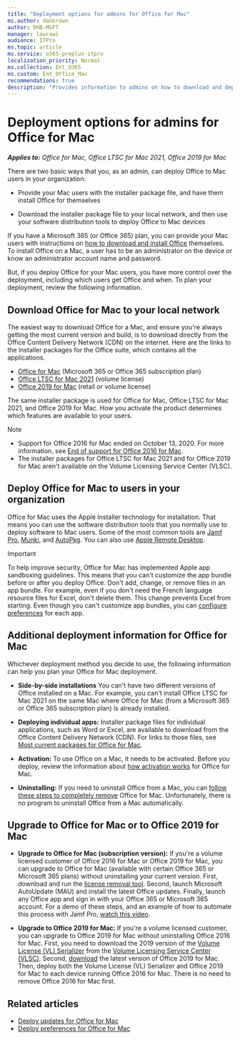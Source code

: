 ```yaml
---
title: "Deployment options for admins for Office for Mac"
ms.author: danbrown
author: DHB-MSFT
manager: laurawi
audience: ITPro
ms.topic: article
ms.service: o365-proplus-itpro
localization_priority: Normal
ms.collection: Ent_O365
ms.custom: Ent_Office_Mac
recommendations: true
description: "Provides information to admins on how to download and deploy Office for Mac to users in their organization"
---
```


# Deployment options for admins for Office for Mac

***Applies to:*** *Office for Mac, Office LTSC for Mac 2021, Office 2019 for Mac*

There are two basic ways that you, as an admin, can deploy Office to Mac users in your organization:
  
- Provide your Mac users with the installer package file, and have them install Office for themselves

- Download the installer package file to your local network, and then use your software distribution tools to deploy Office to Mac devices

If you have a Microsoft 365 (or Office 365) plan, you can provide your Mac users with instructions on [how to download and install Office](https://support.microsoft.com/office/4414eaaf-0478-48be-9c42-23adc4716658?#InstallSteps=Install_on_a_Mac) themselves. To install Office on a Mac, a user has to be an administrator on the device or know an administrator account name and password.
  
But, if you deploy Office for your Mac users, you have more control over the deployment, including which users get Office and when. To plan your deployment, review the following information.
  
## Download Office for Mac to your local network

The easiest way to download Office for a Mac, and ensure you're always getting the most current version and build, is to download directly from the Office Content Delivery Network (CDN) on the internet.  Here are the links to the installer packages for the Office suite, which contains all the applications.

- [Office for Mac](https://go.microsoft.com/fwlink/p/?linkid=2009112) (Microsoft 365 or Office 365 subscription plan)
- [Office LTSC for Mac 2021](https://go.microsoft.com/fwlink/p/?linkid=2009112) (volume license)
- [Office 2019 for Mac](https://go.microsoft.com/fwlink/p/?linkid=525133) (retail or volume license)

The same installer package is used for Office for Mac, Office LTSC for Mac 2021, and Office 2019 for Mac. How you activate the product determines which features are available to your users.

> [!NOTE]
> - Support for Office 2016 for Mac ended on October 13, 2020. For more information, see [End of support for Office 2016 for Mac](https://support.microsoft.com/office/e944a907-bbc8-4be5-918d-a514068d0056).
> - The installer packages for Office LTSC for Mac 2021 and for Office 2019 for Mac aren't available on the Volume Licensing Service Center (VLSC).

## Deploy Office for Mac to users in your organization

Office for Mac uses the Apple Installer technology for installation. That means you can use the software distribution tools that you normally use to deploy software to Mac users. Some of the most common tools are [Jamf Pro](https://www.jamfsoftware.com/products/casper-suite/), [Munki](https://www.munki.org/), and [AutoPkg](https://github.com/autopkg/autopkg). You can also use [Apple Remote Desktop](https://www.apple.com/remotedesktop/).
  
> [!IMPORTANT]
> To help improve security, Office for Mac has implemented Apple app sandboxing guidelines. This means that you can't customize the app bundle before or after you deploy Office. Don't add, change, or remove files in an app bundle. For example, even if you don't need the French language resource files for Excel, don't delete them. This change prevents Excel from starting. Even though you can't customize app bundles, you can [configure preferences](deploy-preferences-for-office-for-mac.md) for each app.
  
## Additional deployment information for Office for Mac

Whichever deployment method you decide to use, the following information can help you plan your Office for Mac deployment.
  
- **Side-by-side installations** You can't have two different versions of Office installed on a Mac. For example, you can't install Office LTSC for Mac 2021 on the same Mac where Office for Mac (from a Microsoft 365 or Office 365 subscription plan) is already installed.

- **Deploying individual apps:**  Installer package files for individual applications, such as Word or Excel, are available to download from the Office Content Delivery Network (CDN). For links to those files, see [Most current packages for Office for Mac](/officeupdates/update-history-office-for-mac#most-current-packages-for-office-for-mac).

- **Activation:** To use Office on a Mac, it needs to be activated. Before you deploy, review the information about [how activation works](overview-of-activation-for-office-for-mac.md) for Office for Mac.

- **Uninstalling:** If you need to uninstall Office from a Mac, you can [follow these steps to completely remove](https://support.microsoft.com/office/ec3aa66e-6a76-451f-9d35-cba2e14e94c0) Office for Mac. Unfortunately, there is no program to uninstall Office from a Mac automatically.

## Upgrade to Office for Mac or to Office 2019 for Mac

- **Upgrade to Office for Mac (subscription version):** If you're a volume licensed customer of Office 2016 for Mac or Office 2019 for Mac, you can upgrade to Office for Mac (available with certain Office 365 or Microsoft 365 plans) without uninstalling your current version. First, download and run the [license removal tool](https://support.microsoft.com/office/b032c0f6-a431-4dad-83a9-6b727c03b193). Second, launch Microsoft AutoUpdate (MAU) and install the latest Office updates. Finally, launch any Office app and sign in with your Office 365 or Microsoft 365 account. For a demo of these steps, and an example of how to automate this process with Jamf Pro, [watch this video](https://www.youtube.com/watch?v=Zwuq_TT9QhU).

- **Upgrade to Office 2019 for Mac:** If you're a volume licensed customer, you can upgrade to Office 2019 for Mac without uninstalling Office 2016 for Mac. First, you need to download the 2019 version of the [Volume License (VL) Serializer](volume-license-serializer.md) from the [Volume Licensing Service Center (VLSC)](https://www.microsoft.com/licensing/servicecenter/default.aspx). Second, [download](https://go.microsoft.com/fwlink/p/?linkid=525133) the latest version of Office 2019 for Mac. Then, deploy both the Volume License (VL) Serializer and Office 2019 for Mac to each device running Office 2016 for Mac. There is no need to remove Office 2016 for Mac first. 

## Related articles

- [Deploy updates for Office for Mac](deploy-updates-for-office-for-mac.md)
- [Deploy preferences for Office for Mac](deploy-preferences-for-office-for-mac.md)